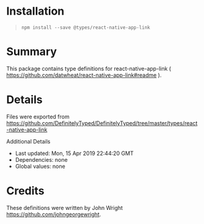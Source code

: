 # Installation
> `npm install --save @types/react-native-app-link`

# Summary
This package contains type definitions for react-native-app-link ( https://github.com/datwheat/react-native-app-link#readme ).

# Details
Files were exported from https://github.com/DefinitelyTyped/DefinitelyTyped/tree/master/types/react-native-app-link

Additional Details
 * Last updated: Mon, 15 Apr 2019 22:44:20 GMT
 * Dependencies: none
 * Global values: none

# Credits
These definitions were written by John Wright <https://github.com/johngeorgewright>.
